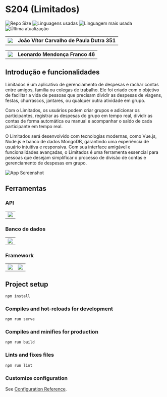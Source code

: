 # S204 (Limitados)

![Repo Size](https://img.shields.io/github/repo-size/S204-Inatel-2023-1/Limitados)
![Linguagens usadas](https://img.shields.io/github/languages/count/S204-Inatel-2023-1/Limitados)
![Linguagem mais usada](https://img.shields.io/github/languages/top/S204-Inatel-2023-1/Limitados)
![Última atualização](https://img.shields.io/github/last-commit/S204-Inatel-2023-1/Limitados)

<table>
<a href="https://github.com/joaodutra88"></a>
  <td><img src="https://img.shields.io/static/v1?label=Github&message=Profile&color=blue&?style=social&logo=GitHub"></td>
  <td><strong>João Vítor Carvalho de Paula Dutra 351</td>
</table>

<table>
  <a href="https://github.com/leomendoncaf"></a>
  <td><img src="https://img.shields.io/static/v1?label=Github&message=Profile&color=blue&?style=social&logo=GitHub"></td>
  <td><strong>Leonardo Mendonça Franco 46</td>
</table>

## **Introdução e funcionalidades**

Limitados é um aplicativo de gerenciamento de despesas e rachar contas entre amigos, família ou colegas de trabalho. Ele foi criado com o objetivo de facilitar a vida de pessoas que precisam dividir as despesas de viagens, festas, churrascos, jantares, ou qualquer outra atividade em grupo.

Com o Limitados, os usuários podem criar grupos e adicionar os participantes, registrar as despesas do grupo em tempo real, dividir as contas de forma automática ou manual e acompanhar o saldo de cada participante em tempo real.

O Limitados será desenvolvido com tecnologias modernas, como Vue.js, Node.js e banco de dados MongoDB, garantindo uma experiência de usuário intuitiva e responsiva. Com sua interface amigável e funcionalidades avançadas, o Limitados é uma ferramenta essencial para pessoas que desejam simplificar o processo de divisão de contas e gerenciamento de despesas em grupo.

![App Screenshot](https://i.ibb.co/rFrTNYb/image-2023-04-19-180339996.png)

## **Ferramentas**

### **API**

<table>
  <tr>
    <td><img src="https://img.shields.io/badge/Node.js-43853D?style=for-the-badge&logo=node.js&logoColor=white"></td>
  </tr>
</table>

### **Banco de dados**

<table>
  <tr>
    <td><img src="https://img.shields.io/badge/MongoDB-%234ea94b.svg?style=for-the-badge&logo=mongodb&logoColor=white"></td>
  </tr>
</table>

### **Framework**

<table>
  <tr>
    <td><img src="https://img.shields.io/badge/React-20232A?style=for-the-badge&logo=react&logoColor=61DAFB"></td>
    <td><img src="https://img.shields.io/badge/vuejs-%2335495e.svg?style=for-the-badge&logo=vuedotjs&logoColor=%234FC08D"></td>
  </tr>
</table>

## Project setup

```
npm install
```

### Compiles and hot-reloads for development

```
npm run serve
```

### Compiles and minifies for production

```
npm run build
```

### Lints and fixes files

```
npm run lint
```

### Customize configuration

See [Configuration Reference](https://cli.vuejs.org/config/).
